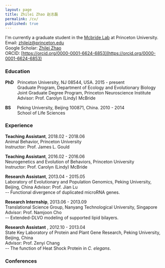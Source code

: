 ```yaml
---
layout: page
title: Zhilei Zhao 赵志磊
permalink: /cv/
published: true
---
```


I'm currently a graduate student in the [Mcbride Lab](https://mcbridelab.princeton.edu/) at Princeton University.    
Email: zhileiz@princeton.edu    
Google Scholar: [Zhilei Zhao](https://scholar.google.com/citations?user=jqFT-xoAAAAJ&hl=en)   
ORCID: [https://orcid.org/0000-0001-6624-6853](https://orcid.org/0000-0001-6624-6853)   

### Education
**PhD**	&nbsp; Princeton University, NJ 08544, USA. 2015 - present    
&nbsp; &nbsp; &nbsp; &nbsp; &nbsp; Graduate Program, Department of Ecology and Evolutionary Biology    
&nbsp; &nbsp; &nbsp; &nbsp; &nbsp; Joint Graduate Degree Program, Princeton Neuroscience Institute      
&nbsp; &nbsp; &nbsp; &nbsp; &nbsp; Advisor: Prof. Carolyn (Lindy) McBride    
     
**BS** &nbsp; &nbsp; Peking University, Beijing 100871, China. 2010 - 2014    
&nbsp; &nbsp; &nbsp; &nbsp; &nbsp; School of Life Sciences
    
    
### Experience
**Teaching Assistant**, 2018.02 - 2018.06    
Animal Behavior, Princeton University  
Instructor: Prof. James L. Gould

**Teaching Assistant**, 2016.02 - 2016.06  
Neurogenetics and Evolution of Behaviors, Princeton University  
Instructor: Prof. Carolyn (Lindy) McBride

**Research Assistant**, 2013.04 - 2015.05  
Laboratory of Evolutionary and Population Genomics, Peking University, Beijing, China Advisor: Prof. Jian Lu  
-- Functional divergence of duplicated microRNA genes.

**Research Internship**, 2013.06 - 2013.09  
Translational Science Group, Nanyang Technological University, Singapore    
Advisor: Prof. Namjoon Cho  
-- Extended-DLVO modeling of supported lipid bilayers.  

**Research Assistant** , 2012.10 - 2013.04  
State Key Laboratory of Protein and Plant Gene Research, Peking University, Beijing, China   
Advisor: Prof. Zenyi Chang  
-- The function of Heat Shock Protein in _C. elegans_.  

    
    
### Conferences

